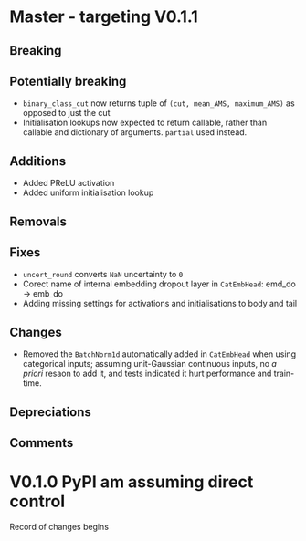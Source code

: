 # Master - targeting V0.1.1

## Breaking

## Potentially breaking

- `binary_class_cut` now returns tuple of `(cut, mean_AMS, maximum_AMS)` as opposed to just the cut
- Initialisation lookups now expected to return callable, rather than callable and dictionary of arguments. `partial` used instead.

## Additions

- Added PReLU activation
- Added uniform initialisation lookup

## Removals

## Fixes

- `uncert_round` converts `NaN` uncertainty to `0`
- Corect name of internal embedding dropout layer in `CatEmbHead`: emd_do -> emb_do
- Adding missing settings for activations and initialisations to body and tail

## Changes

- Removed the `BatchNorm1d` automatically added in `CatEmbHead` when using categorical inputs; assuming unit-Gaussian continuous inputs, no *a priori* resaon to add it, and tests indicated it hurt performance and train-time.

## Depreciations



## Comments

# V0.1.0 PyPI am assuming direct control

Record of changes begins